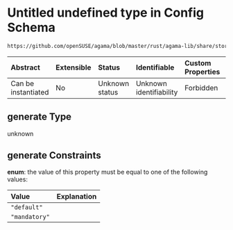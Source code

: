 # Untitled undefined type in Config Schema

```txt
https://github.com/openSUSE/agama/blob/master/rust/agama-lib/share/storage.schema.json#/$defs/simpleVolumesGenerator/properties/generate
```



| Abstract            | Extensible | Status         | Identifiable            | Custom Properties | Additional Properties | Access Restrictions | Defined In                                                          |
| :------------------ | :--------- | :------------- | :---------------------- | :---------------- | :-------------------- | :------------------ | :------------------------------------------------------------------ |
| Can be instantiated | No         | Unknown status | Unknown identifiability | Forbidden         | Allowed               | none                | [storage.schema.json\*](storage.schema.json "open original schema") |

## generate Type

unknown

## generate Constraints

**enum**: the value of this property must be equal to one of the following values:

| Value         | Explanation |
| :------------ | :---------- |
| `"default"`   |             |
| `"mandatory"` |             |
